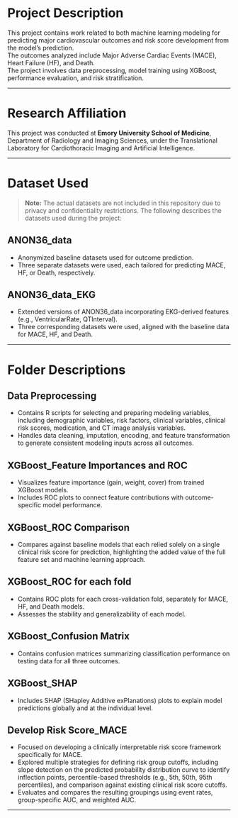 # Project Description

This project contains work related to both machine learning modeling for predicting major cardiovascular outcomes and risk score development from the model’s prediction.  
The outcomes analyzed include Major Adverse Cardiac Events (MACE), Heart Failure (HF), and Death.  
The project involves data preprocessing, model training using XGBoost, performance evaluation, and risk stratification.

---

# Research Affiliation

This project was conducted at **Emory University School of Medicine**, Department of Radiology and Imaging Sciences, under the Translational Laboratory for Cardiothoracic Imaging and Artificial Intelligence.

---

# Dataset Used

> **Note:** The actual datasets are not included in this repository due to privacy and confidentiality restrictions. The following describes the datasets used during the project:

## ANON36_data
- Anonymized baseline datasets used for outcome prediction.
- Three separate datasets were used, each tailored for predicting MACE, HF, or Death, respectively.

## ANON36_data_EKG
- Extended versions of ANON36_data incorporating EKG-derived features (e.g., VentricularRate, QTInterval).
- Three corresponding datasets were used, aligned with the baseline data for MACE, HF, and Death.

---

# Folder Descriptions

## Data Preprocessing
- Contains R scripts for selecting and preparing modeling variables, including demographic variables, risk factors, clinical variables, clinical risk scores, medication, and CT image analysis variables.
- Handles data cleaning, imputation, encoding, and feature transformation to generate consistent modeling inputs across all outcomes.

## XGBoost_Feature Importances and ROC
- Visualizes feature importance (gain, weight, cover) from trained XGBoost models.
- Includes ROC plots to connect feature contributions with outcome-specific model performance.

## XGBoost_ROC Comparison
- Compares against baseline models that each relied solely on a single clinical risk score for prediction, highlighting the added value of the full feature set and machine learning approach.

## XGBoost_ROC for each fold
- Contains ROC plots for each cross-validation fold, separately for MACE, HF, and Death models.
- Assesses the stability and generalizability of each model.

## XGBoost_Confusion Matrix
- Contains confusion matrices summarizing classification performance on testing data for all three outcomes.

## XGBoost_SHAP
- Includes SHAP (SHapley Additive exPlanations) plots to explain model predictions globally and at the individual level.

## Develop Risk Score_MACE
- Focused on developing a clinically interpretable risk score framework specifically for MACE.
- Explored multiple strategies for defining risk group cutoffs, including slope detection on the predicted probability distribution curve to identify inflection points, percentile-based thresholds (e.g., 5th, 50th, 95th percentiles), and comparison against existing clinical risk score cutoffs.
- Evaluates and compares the resulting groupings using event rates, group-specific AUC, and weighted AUC.

---
